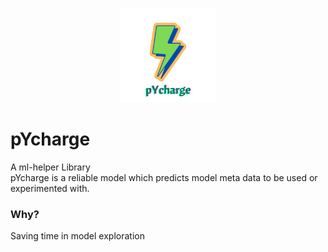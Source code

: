 <p align="center"><img src="logo.png" alt="Pycharge logo" title="pycharge" width="30%"/></p>

# pYcharge
A ml-helper Library           
pYcharge is a reliable model which predicts model meta data to be used or experimented with.

### Why?
Saving time in model exploration